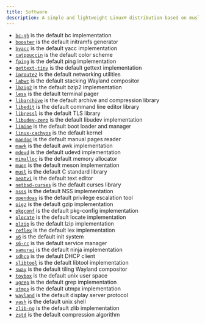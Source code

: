 ```yaml
---
title: Software
description: A simple and lightweight Linux® distribution based on musl libc and toybox
---
```


- [`bc-gh`](https://git.gavinhoward.com/gavin/bc) is the default bc implementation
- [`booster`](https://github.com/anatol/booster) is the default initramfs generator
- [`byacc`](https://invisible-island.net/byacc/) is the default yacc implementation
- [`catppuccin`](https://catppuccin.com/) is the default color scheme
- [`fping`](https://fping.org/) is the default ping implementation
- [`gettext-tiny`](https://github.com/sabotage-linux/gettext-tiny) is the default gettext implementation
- [`iproute2`](https://wiki.linuxfoundation.org/networking/iproute2) is the default networking utilities
- [`labwc`](https://labwc.github.io/) is the default stacking Wayland compositor
- [`lbzip2`](https://github.com/kjn/lbzip2) is the default bzip2 implementation
- [`less`](https://greenwoodsoftware.com/less/) is the default terminal pager
- [`libarchive`](https://libarchive.org/) is the default archive and compression library
- [`libedit`](https://thrysoee.dk/editline/) is the default command line editor library
- [`libressl`](https://www.libressl.org/) is the default TLS library
- [`libudev-zero`](https://github.com/illiliti/libudev-zero) is the default libudev implementation
- [`limine`](https://limine-bootloader.org/) is the default boot loader and manager
- [`linux-cachyos`](https://github.com/CachyOS/linux-cachyos) is the default kernel
- [`mandoc`](https://mandoc.bsd.lv/) is the default manual pages reader
- [`mawk`](https://invisible-island.net/mawk/) is the default awk implementation
- [`mdevd`](https://skarnet.org/software/mdevd/) is the default udevd implementation
- [`mimalloc`](https://microsoft.github.io/mimalloc/) is the default memory allocator
- [`muon`](https://sr.ht/~lattis/muon/) is the default meson implementation
- [`musl`](https://musl.libc.org/) is the default C standard library
- [`neatvi`](https://github.com/aligrudi/neatvi) is the default text editor
- [`netbsd-curses`](https://github.com/sabotage-linux/netbsd-curses) is the default curses library
- [`nsss`](https://skarnet.org/software/nsss/) is the default NSS implementation
- [`opendoas`](https://github.com/Duncaen/OpenDoas) is the default privilege escalation tool
- [`pigz`](https://zlib.net/pigz/) is the default gzip implementation
- [`pkgconf`](https://pkgconf.org/) is the default pkg-config implementation
- [`plocate`](https://plocate.sesse.net/) is the default locate implementation
- [`plzip`](https://www.nongnu.org/lzip/plzip.html) is the default lzip implementation
- [`reflex`](https://invisible-island.net/reflex/) is the default lex implementation
- [`s6`](https://skarnet.org/software/s6/) is the default init system
- [`s6-rc`](https://skarnet.org/software/s6-rc/) is the default service manager
- [`samurai`](https://github.com/michaelforney/samurai) is the default ninja implementation
- [`sdhcp`](https://github.com/michaelforney/sdhcp) is the default DHCP client
- [`slibtool`](https://git.foss21.org/slibtool) is the default libtool implementation
- [`sway`](https://swaywm.org/) is the default tiling Wayland compositor
- [`toybox`](https://landley.net/toybox/) is the default unix user space
- [`ugrep`](https://ugrep.com/) is the default grep implementation
- [`utmps`](https://skarnet.org/software/utmps/) is the default utmpx implementation
- [`wayland`](https://wayland.freedesktop.org/) is the default display server protocol
- [`yash`](https://magicant.github.io/yash/) is the default unix shell
- [`zlib-ng`](https://github.com/zlib-ng/zlib-ng) is the default zlib implementation
- [`zstd`](https://facebook.github.io/zstd/) is the default compression algorithm

